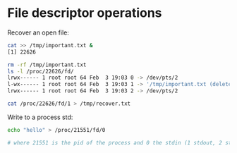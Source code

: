 # File descriptor operations
Recover an open file:
```bash
cat >> /tmp/important.txt &
[1] 22626

rm -rf /tmp/important.txt
ls -l /proc/22626/fd/
lrwx------ 1 root root 64 Feb  3 19:03 0 -> /dev/pts/2
l-wx------ 1 root root 64 Feb  3 19:03 1 -> '/tmp/important.txt (deleted)'
lrwx------ 1 root root 64 Feb  3 19:03 2 -> /dev/pts/2

cat /proc/22626/fd/1 > /tmp/recover.txt
```
Write to a process std:
```bash
echo "hello" > /proc/21551/fd/0

# where 21551 is the pid of the process and 0 the stdin (1 stdout, 2 stderr)
```